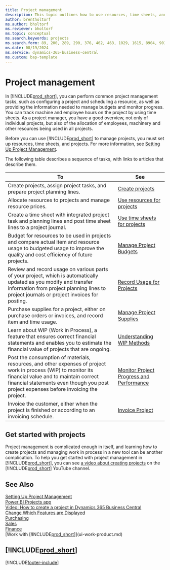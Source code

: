 ```yaml
---
title: Project management
description: This topic outlines how to use resources, time sheets, and projects to manage budgets.
author: brentholtorf
ms.author: bholtorf
ms.reviewer: bholtorf
ms.topic: conceptual
ms.search.keywords: projects
ms.search.form: 89, 200, 289, 290, 376, 462, 463, 1029, 1615, 8904, 9014, 9015, 37033, 37034, 37035, 37036, 37037, 37038, 37039
ms.date: 08/19/2024
ms.service: dynamics-365-business-central
ms.custom: bap-template
---
```

# Project management

In [!INCLUDE[prod_short](includes/prod_short.md)], you can perform common project management tasks, such as configuring a project and scheduling a resource, as well as providing the information needed to manage budgets and monitor progress. You can track machine and employee hours on the project by using time sheets. As a project manager, you have a good overview, not only of individual projects, but also of the allocation of employees, machinery and other resources being used in all projects.

Before you can use [!INCLUDE[prod_short](includes/prod_short.md)] to manage projects, you must set up resources, time sheets, and projects. For more information, see [Setting Up Project Management](projects-setup-projects.md).  

The following table describes a sequence of tasks, with links to articles that describe them.

| To | See |
| --- | --- |
| Create projects, assign project tasks, and prepare project planning lines. |[Create projects](projects-how-create-jobs.md) |
| Allocate resources to projects and manage resource prices. |[Use resources for projects](projects-how-use-resources.md) |
| Create a time sheet with integrated project task and planning lines and post time sheet lines to a project journal. |[Use time sheets for projects](projects-how-use-time-sheets.md) |
| Budget for resources to be used in projects and compare actual item and resource usage to budgeted usage to improve the quality and cost efficiency of future projects. |[Manage Project Budgets](projects-how-manage-budgets.md) |
| Review and record usage on various parts of your project, which is automatically updated as you modify and transfer information from project planning lines to project journals or project invoices for posting. |[Record Usage for Projects](projects-how-record-job-usage.md) |
| Purchase supplies for a project, either on purchase orders or invoices, and record item and time usage. |[Manage Project Supplies](projects-how-manage-project-supplies.md) |
| Learn about WIP (Work in Process), a feature that ensures correct financial statements and enables you to estimate the financial value of projects that are ongoing. |[Understanding WIP Methods](projects-understanding-wip.md) |
| Post the consumption of materials, resources, and other expenses of project work in process (WIP) to monitor its financial value and to maintain correct financial statements even though you post project expenses before invoicing the project. |[Monitor Project Progress and Performance](projects-how-monitor-progress-performance.md) |
| Invoice the customer, either when the project is finished or according to an invoicing schedule. |[Invoice Project](projects-how-invoice-jobs.md) |

## Get started with projects

Project management is complicated enough in itself, and learning how to create projects and managing work in process in a new tool can be another complication. To help you get started with project management in [!INCLUDE[prod_short](includes/prod_short.md)], you can see [a video about creating projects](https://www.youtube.com/watch?v=VqaPWr7BWmw) on the [!INCLUDE[prod_short](includes/prod_short.md)] YouTube channel.  

## See Also

[Setting Up Project Management](projects-setup-projects.md)  
[Power BI Projects app](projects-powerbi-app.md)   
[Video: How to create a project in Dynamics 365 Business Central](https://www.youtube.com/watch?v=VqaPWr7BWmw)  
[Change Which Features are Displayed](ui-experiences.md)  
[Purchasing](purchasing-manage-purchasing.md)  
[Sales](sales-manage-sales.md)  
[Finance](finance.md)  
[Work with [!INCLUDE[prod_short](includes/prod_short.md)]](ui-work-product.md)  

## [!INCLUDE[prod_short](includes/free_trial_md.md)]  

[!INCLUDE[footer-include](includes/footer-banner.md)]
